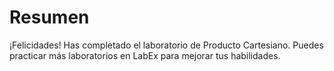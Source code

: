 # Resumen

¡Felicidades! Has completado el laboratorio de Producto Cartesiano. Puedes practicar más laboratorios en LabEx para mejorar tus habilidades.
